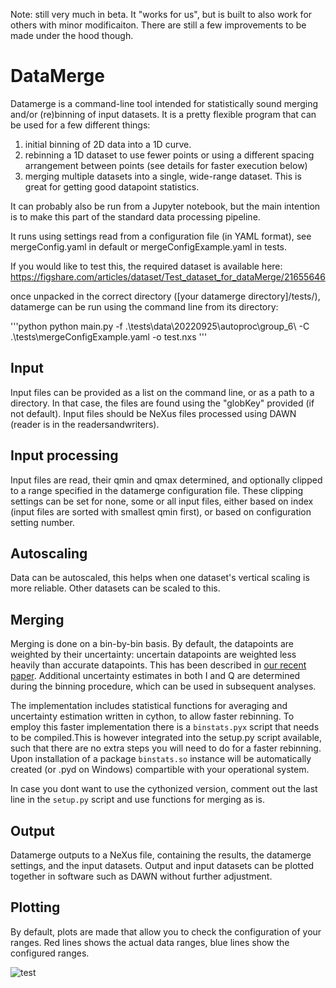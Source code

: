 Note: still very much in beta. It "works for us", but is built to also work for others with minor modificaiton. There are still a few improvements to be made under the hood though. 

# DataMerge

Datamerge is a command-line tool intended for statistically sound merging and/or (re)binning of input datasets. It is a pretty flexible program that can be used for a few different things:

1. initial binning of 2D data into a 1D curve. 
2. rebinning a 1D dataset to use fewer points or using a different spacing arrangement between points (see details for faster execution below)
3. merging multiple datasets into a single, wide-range dataset. This is great for getting good datapoint statistics. 

It can probably also be run from a Jupyter notebook, but the main intention is to make this part of the standard data processing pipeline. 

It runs using settings read from a configuration file (in YAML format), see mergeConfig.yaml in default or mergeConfigExample.yaml in tests. 

If you would like to test this, the required dataset is available here: 
https://figshare.com/articles/dataset/Test_dataset_for_dataMerge/21655646

once unpacked in the correct directory ([your datamerge directory]/tests/), datamerge can be run using the command line from its directory: 

'''python
python main.py -f .\tests\data\20220925\autoproc\group_6\ -C .\tests\mergeConfigExample.yaml -o test.nxs
'''

## Input

Input files can be provided as a list on the command line, or as a path to a directory. In that case, the files are found using the "globKey" provided (if not default). Input files should be NeXus files processed using DAWN (reader is in the readersandwriters). 

## Input processing

Input files are read, their qmin and qmax determined, and optionally clipped to a range specified in the datamerge configuration file. These clipping settings can be set for none, some or all input files, either based on index (input files are sorted with smallest qmin first), or based on configuration setting number. 

## Autoscaling

Data can be autoscaled, this helps when one dataset's vertical scaling is more reliable. Other datasets can be scaled to this. 

## Merging

Merging is done on a bin-by-bin basis. By default, the datapoints are weighted by their uncertainty: uncertain datapoints are weighted less heavily than accurate datapoints. This has been described in [our recent paper](https://iopscience.iop.org/article/10.1088/1748-0221/16/06/P06034). Additional uncertainty estimates in both I and Q are determined during the binning procedure, which can be used in subsequent analyses. 

The implementation includes statistical functions for averaging and uncertainty estimation written in cython, to allow faster rebinning. To employ this faster implementation there is a `binstats.pyx` script that needs to be compiled.This is however integrated into the setup.py script available, such that there are no extra steps you will need to do for a faster rebinning. Upon installation of a package `binstats.so` instance will be automatically created  (or .pyd on Windows) compartible with your operational system. 

In case you dont want to use the cythonized version, comment out the last line in the `setup.py` script and use functions for merging as is.

## Output

Datamerge outputs to a NeXus file, containing the results, the datamerge settings, and the input datasets. Output and input datasets can be plotted together in software such as DAWN without further adjustment. 

## Plotting

By default, plots are made that allow you to check the configuration of your ranges. Red lines shows the actual data ranges, blue lines show the configured ranges. 

![test](https://user-images.githubusercontent.com/5449929/200851259-7d7129d5-c135-424c-b6bb-a5f6fdda76a7.png)

